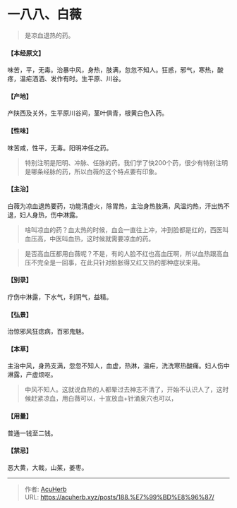 # 一八八、白薇


> 是凉血退热的药。

#### 【本经原文】
味苦，平，无毒。治暴中风，身热，肢满，忽忽不知人。狂惑，邪气，寒热，酸疼，温疟洒洒、发作有时。生平原、川谷。
#### 【产地】
产陕西及关外，生平原川谷间，茎叶俱青，根黄白色入药。
#### 【性味】
味苦咸，性平，无毒。阳明冲任之药。

> 特别注明是阳明、冲脉、任脉的药。我们学了快200个药，很少有特别注明是哪条经脉的药，所以白薇的这个特点要有印象。

#### 【主治】
白薇为凉血退热要药，功能清虚火，除胃热，主治身热肢满，风温灼热，汗出热不退，妇人身热，伤中淋露。

> 啥叫凉血的药？血太热的时候，血会一直往上冲，冲到脸都是红的，西医叫血压高，中医叫血热，这时候就需要凉血的药。

> 是否高血压都用白薇呢？不是，有的人脸不红也高血压啊，所以血热跟高血压不完全是一回事，在此只针对脸胀得又红又热的那种症状来用。

#### 【别录】
疗伤中淋露，下水气，利阴气，益精。
#### 【弘景】
治惊邪风狂痣病，百邪鬼魅。
#### 【本草】
主治中风，身热支满，忽忽不知人，血虚，热淋，温疟，洗洗寒热酸痛。妇人伤中淋露，产虚烦呕。

> 中风不知人。这就说血热的人都晕过去神志不清了，开始不认识人了，这时候赶紧凉血，用白薇可以，十宣放血+针涌泉穴也可以，

#### 【用量】
普通一钱至二钱。
#### 【禁忌】
恶大黄，大戟，山茱，姜枣。

---

> 作者: [AcuHerb](https://acuherb.xyz)  
> URL: https://acuherb.xyz/posts/188.%E7%99%BD%E8%96%87/  

